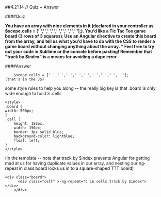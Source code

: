 ##4.21.14 // Quiz + Answer



####Quiz

**You have an array with nine elements in it (declared in your controller as $scope.cells = [' ',' ',' ',' ',' ',' ',' ',' ',' '];). You'd like a Tic Tac Toe game board (3 rows of 3 squares). Use an Angular directive to create this board from the array, and tell us what you'd have to do with the CSS to render a game board without changing anything about the array. *
Feel free to try out your code in Sublime or the console before pasting! Remember that "track by $index" is a means for avoiding a dupe error.**

####Answer

		$scope.cells = [' ',' ',' ',' ',' ',' ',' ',' ',' '];
	(that's in the JS)
	
some style rules to help you along -- the really big key is that .board is only wide enough to hold 3 .cells
	
	<style>
	.board { 
	width: 500px; 
	}
	.cell {
		height: 150px;
		width: 150px;
		border: 3px solid blue;
		background-color: lightblue;
		float: left;
	}
	</style>

(in the template -- note that track by $index prevents Angular for getting mad at us for having duplicate values in our array, and nesting our ng-repeat in class board locks us in to a square-shaped TTT board)
	
	<div class="board">
          <div class="cell" x-ng-repeat="c in cells track by $index"></div>
        </div>


